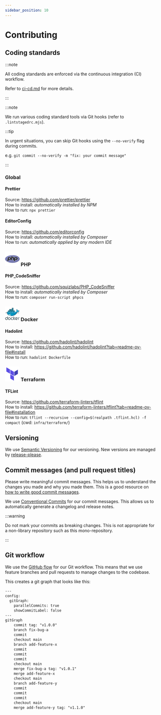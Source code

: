 ```yaml
---
sidebar_position: 10
---
```


# Contributing

## Coding standards

:::note

All coding standards are enforced via the continuous integration (CI) workflow.

Refer to [ci-cd.md](./ci-cd.md) for more details.

:::

:::note

We run various coding standard tools via Git hooks (refer to `.lintstagedrc.mjs`).

:::tip

In urgent situations, you can skip Git hooks using the `--no-verify` flag during commits.

e.g. `git commit --no-verify -m "fix: your commit message"`

:::

### Global

#### Prettier

Source: https://github.com/prettier/prettier  
How to install: _automatically installed by NPM_  
How to run: `npx prettier`

#### EditorConfig

Source: https://github.com/editorconfig  
How to install: _automatically installed by Composer_  
How to run: _automatically applied by any modern IDE_

### ![](./assets/languages/php.svg) PHP

#### PHP_CodeSniffer

Source: https://github.com/squizlabs/PHP_CodeSniffer  
How to install: _automatically installed by Composer_  
How to run: `composer run-script phpcs`

### ![](./assets/languages/docker.svg) Docker

#### Hadolint

Source: https://github.com/hadolint/hadolint  
How to install: https://github.com/hadolint/hadolint?tab=readme-ov-file#install  
How to run: `hadolint Dockerfile`

### ![](./assets/languages/terraform.svg) Terraform

#### TFLint

Source: https://github.com/terraform-linters/tflint  
How to install: https://github.com/terraform-linters/tflint?tab=readme-ov-file#installation  
How to run: `tflint --recursive --config=$(realpath .tflint.hcl) -f compact` (cwd: `infra/terraform/`)

## Versioning

We use [Semantic Versioning](https://semver.org/) for our versioning. New versions are managed by [release-please](https://github.com/googleapis/release-please).

## Commit messages (and pull request titles)

Please write meaningful commit messages. This helps us to understand the changes you made and why you made them. This is a good resource on [how to write good commit messages](https://chris.beams.io/posts/git-commit/).

We use [Conventional Commits](https://www.conventionalcommits.org/en/v1.0.0/) for our commit messages. This allows us to automatically generate a changelog and release notes.

:::warning

Do not mark your commits as breaking changes. This is not appropriate for a non-library repository such as this mono-repository.

:::

## Git workflow

We use the [GitHub flow](https://docs.github.com/en/get-started/using-github/github-flow) for our Git workflow. This means that we use feature branches and pull requests to manage changes to the codebase.

This creates a git graph that looks like this:

```mermaid
---
config:
  gitGraph:
    parallelCommits: true
    showCommitLabel: false
---
gitGraph
    commit tag: "v1.0.0"
    branch fix-bug-a
    commit
    checkout main
    branch add-feature-x
    commit
    commit
    commit
    checkout main
    merge fix-bug-a tag: "v1.0.1"
    merge add-feature-x
    checkout main
    branch add-feature-y
    commit
    commit
    commit
    checkout main
    merge add-feature-y tag: "v1.1.0"
```

